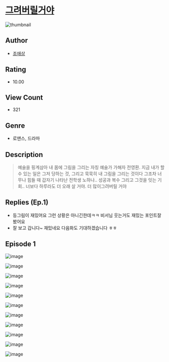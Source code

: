 # [그려버릴거야](https://comic.naver.com/challenge/list?titleId=810071)
![thumbnail](https://image-comic.pstatic.net/user_contents_data/challenge_comic/2023/05/23/363315/upload_4049636784914642787_480x623.jpeg)

## Author
- [조애상](https://comic.naver.com/artistTitle?id=363315)

## Rating
- 10.00

## View Count
- 321

## Genre
- 로맨스, 드라마

## Description
> 예술을 핑계삼아 내 몸에 그림을 그리는 자칭 예술가 가해자 전영환. 지금 내가 할 수 있는 일은 그저 당하는 것, 그리고 묵묵히 내 그림을 그리는 것이다 그조차 너무나 힘들 때 갑자기 나타난 전학생 노하나.. 성공과 복수 그리고 그것을 잇는 기회.. 너보다 하루라도 더 오래 살 거야. 더 많이그려버릴 거야

## Replies (Ep.1)
- 등그림이 재밌어요 그런 상황은 아니긴한데ㅋㅋ 비서님 웃는거도 재밌는 포인트잘봤어요
- 잘 보고 갑니다~ 재밌네요 다음화도 기대하겠습니다 ㅎㅎ

## Episode 1
![image](https://image-comic.pstatic.net/user_contents_data/challenge_comic/2023/05/23/363315/upload_3689634899057522739.jpeg)

![image](https://image-comic.pstatic.net/user_contents_data/challenge_comic/2023/05/23/363315/upload_3545289916524408881.jpeg)

![image](https://image-comic.pstatic.net/user_contents_data/challenge_comic/2023/05/23/363315/upload_3630241483504837730.jpeg)

![image](https://image-comic.pstatic.net/user_contents_data/challenge_comic/2023/05/23/363315/upload_7220784438009161011.jpeg)

![image](https://image-comic.pstatic.net/user_contents_data/challenge_comic/2023/05/23/363315/upload_3472387674288107575.jpeg)

![image](https://image-comic.pstatic.net/user_contents_data/challenge_comic/2023/05/23/363315/upload_3990530347752383031.jpeg)

![image](https://image-comic.pstatic.net/user_contents_data/challenge_comic/2023/05/23/363315/upload_4051100247826719033.jpeg)

![image](https://image-comic.pstatic.net/user_contents_data/challenge_comic/2023/05/23/363315/upload_3486742919471261284.jpeg)

![image](https://image-comic.pstatic.net/user_contents_data/challenge_comic/2023/05/23/363315/upload_7220735174784935009.jpeg)

![image](https://image-comic.pstatic.net/user_contents_data/challenge_comic/2023/05/23/363315/upload_4121464598994249010.jpeg)

![image](https://image-comic.pstatic.net/user_contents_data/challenge_comic/2023/05/23/363315/upload_7161623049491461432.jpeg)
